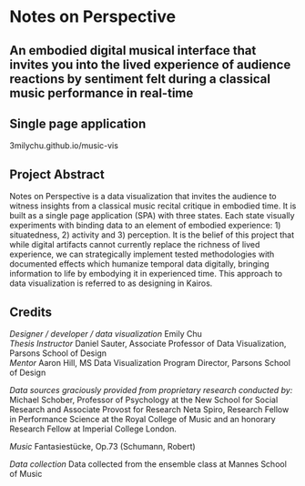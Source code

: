 # Notes on Perspective
## An embodied digital musical interface that invites you into the lived experience of audience reactions by sentiment felt during a classical music performance in real-time

## Single page application
3milychu.github.io/music-vis

## Project Abstract
Notes on Perspective is a data visualization that invites the audience to witness insights from a classical music recital critique in embodied time. It is built as a single page application (SPA) with three states. Each state visually experiments with binding data to an element of embodied experience: 1) situatedness, 2) activity and 3) perception. It is the belief of this project that while digital artifacts cannot currently replace the richness of lived experience, we can strategically implement tested methodologies with documented effects which humanize temporal data digitally, bringing information to life by embodying it in experienced time. This approach to data visualization is referred to as designing in Kairos.

## Credits
*Designer / developer / data visualization* Emily Chu<br>
*Thesis Instructor* Daniel Sauter, Associate Professor of Data Visualization, Parsons School of Design<br>
*Mentor* Aaron Hill, MS Data Visualization Program Director, Parsons School of Design<br>

*Data sources graciously provided from proprietary research conducted by:*<br>
Michael Schober, Professor of Psychology at the New School for Social Research and Associate Provost for Research
Neta Spiro, Research Fellow in Performance Science at the Royal College of Music and an honorary Research Fellow at Imperial College London.

*Music*
Fantasiestücke, Op.73 (Schumann, Robert)

*Data collection*
Data collected from the ensemble class at Mannes School of Music